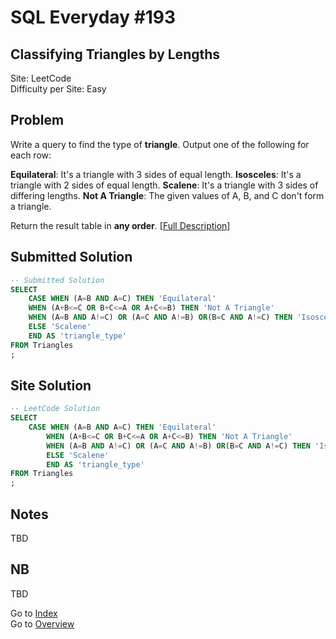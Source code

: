 # SQL Everyday \#193

## Classifying Triangles by Lengths

Site: LeetCode\
Difficulty per Site: Easy

## Problem

Write a query to find the type of **triangle**. Output one of the following for each row:

**Equilateral**: It's a triangle with 3 sides of equal length.
**Isosceles**: It's a triangle with 2 sides of equal length.
**Scalene**: It's a triangle with 3 sides of differing lengths.
**Not A Triangle**: The given values of A, B, and C don't form a triangle.

Return the result table in **any order**. [[Full Description](https://leetcode.com/problems/classifying-triangles-by-lengths/description/)]

## Submitted Solution

```sql
-- Submitted Solution
SELECT
    CASE WHEN (A=B AND A=C) THEN 'Equilateral'
    WHEN (A+B<=C OR B+C<=A OR A+C<=B) THEN 'Not A Triangle'
    WHEN (A=B AND A!=C) OR (A=C AND A!=B) OR(B=C AND A!=C) THEN 'Isosceles'
    ELSE 'Scalene'
    END AS 'triangle_type' 
FROM Triangles
;
```

## Site Solution

```sql
-- LeetCode Solution 
SELECT
    CASE WHEN (A=B AND A=C) THEN 'Equilateral'
        WHEN (A+B<=C OR B+C<=A OR A+C<=B) THEN 'Not A Triangle'
        WHEN (A=B AND A!=C) OR (A=C AND A!=B) OR(B=C AND A!=C) THEN 'Isosceles'
        ELSE 'Scalene'
        END AS 'triangle_type' 
FROM Triangles
;
```

## Notes

TBD

## NB

TBD

Go to [Index](../?tab=readme-ov-file#index)\
Go to [Overview](../?tab=readme-ov-file)
